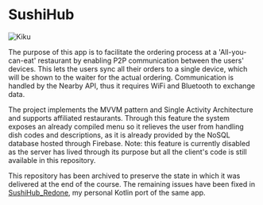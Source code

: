 # SushiHub

![Kiku](https://www.unive.it/pag/fileadmin/user_upload/extra/pid/img/loghi/logo_CF_1.png) 

The purpose of this app is to facilitate the ordering process at a 'All-you-can-eat' restaurant by enabling P2P communication between the users' devices. This lets the users sync all their orders to a single device, which will be shown to the waiter for the actual ordering. Communication is handled by the Nearby API, thus it requires WiFi and Bluetooth to exchange data.

The project implements the MVVM pattern and Single Activity Architecture and supports affiliated restaurants. Through this feature the system exposes an already compiled menu so it relieves the user from handling dish codes and descriptions, as it is already provided by the NoSQL database hosted through Firebase. Note: this feature is currently disabled as the server has lived through its purpose but all the client's code is still available in this repository.

This repository has been archived to preserve the state in which it was delivered at the end of the course. The remaining issues have been fixed in [SushiHub_Redone](https://github.com/owsky/SushiHub_Redone), my personal Kotlin port of the same app.
